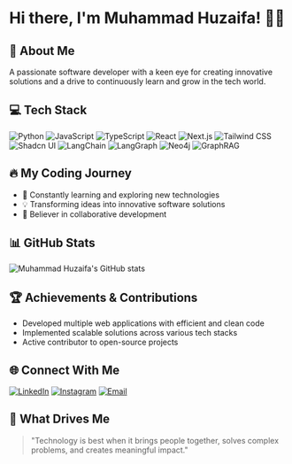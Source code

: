 # Hi there, I'm Muhammad Huzaifa! 👋🚀

## 🌟 About Me
A passionate software developer with a keen eye for creating innovative solutions and a drive to continuously learn and grow in the tech world.

## 💻 Tech Stack
![Python](https://img.shields.io/badge/Python-3776AB?style=for-the-badge&logo=python&logoColor=white)
![JavaScript](https://img.shields.io/badge/JavaScript-F7DF1E?style=for-the-badge&logo=javascript&logoColor=black)
![TypeScript](https://img.shields.io/badge/TypeScript-007ACC?style=for-the-badge&logo=typescript&logoColor=white)
![React](https://img.shields.io/badge/React-20232A?style=for-the-badge&logo=react&logoColor=61DAFB)
![Next.js](https://img.shields.io/badge/Next.js-000000?style=for-the-badge&logo=nextdotjs&logoColor=white)
![Tailwind CSS](https://img.shields.io/badge/Tailwind_CSS-38B2AC?style=for-the-badge&logo=tailwind-css&logoColor=white)
![Shadcn UI](https://img.shields.io/badge/Shadcn_UI-000000?style=for-the-badge&logo=shadcn/ui&logoColor=white)
![LangChain](https://img.shields.io/badge/LangChain-1C3D5A?style=for-the-badge&logo=data:image/svg+xml;base64,YOUR_CUSTOM_LOGO)
![LangGraph](https://img.shields.io/badge/LangGraph-1C3D5A?style=for-the-badge&logo=data:image/svg+xml;base64,YOUR_CUSTOM_LOGO)
![Neo4j](https://img.shields.io/badge/Neo4j-008CC1?style=for-the-badge&logo=neo4j&logoColor=white)
![GraphRAG](https://img.shields.io/badge/GraphRAG-4CAF50?style=for-the-badge&logo=data:image/svg+xml;base64,YOUR_CUSTOM_LOGO)

## 🔥 My Coding Journey
- 🌱 Constantly learning and exploring new technologies
- 💡 Transforming ideas into innovative software solutions
- 🤝 Believer in collaborative development

## 📊 GitHub Stats
![Muhammad Huzaifa's GitHub stats](https://github-readme-stats.vercel.app/api?username=EngHuzaifa&show_icons=true&theme=radical)

## 🏆 Achievements & Contributions
- Developed multiple web applications with efficient and clean code
- Implemented scalable solutions across various tech stacks
- Active contributor to open-source projects

## 🌐 Connect With Me
[![LinkedIn](https://img.shields.io/badge/LinkedIn-0077B5?style=for-the-badge&logo=linkedin&logoColor=white)](http://linkedin.com/in/muhammad-huzaifa-79ab1a2a1?utm_source=share&utm_campaign=share_via&utm_content=profile&utm_medium=ios_app)
[![Instagram](https://img.shields.io/badge/Instagram-E4405F?style=for-the-badge&logo=instagram&logoColor=white)](https://www.instagram.com/huzaifa_ai_eng/profilecard)
[![Email](https://img.shields.io/badge/Email-D14836?style=for-the-badge&logo=gmail&logoColor=white)](mailto:muhammadhuzaifaai890@gmail.com)

## 🚀 What Drives Me
> "Technology is best when it brings people together, solves complex problems, and creates meaningful impact."
